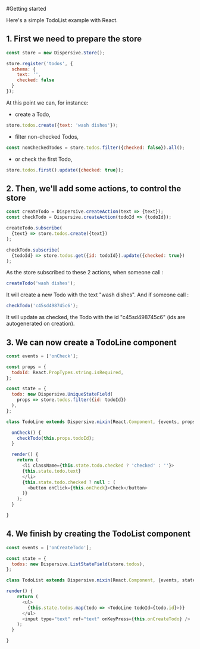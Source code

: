 #Getting started

Here's a simple TodoList example with React.


## 1. First we need to prepare the store

```js
const store = new Dispersive.Store();

store.register('todos', {
  schema: {
    text: '',
    checked: false
  }
});
```

At this point we can, for instance:

* create a Todo,

```js
store.todos.create({text: 'wash dishes'});
```

* filter non-checked Todos,

```js
const nonCheckedTodos = store.todos.filter({checked: false}).all();
```

* or check the first Todo,

```js
store.todos.first().update({checked: true});
```


## 2. Then, we'll add some actions, to control the store

```js
const createTodo = Dispersive.createAction(text => {text});
const checkTodo = Dispersive.createAction(todoId => {todoId});
```

```js
createTodo.subscribe(
  {text} => store.todos.create({text})
);
```

```js
checkTodo.subscribe(
  {todoId} => store.todos.get({id: todoId}).update({checked: true})
);
```

As the store subscribed to these 2 actions, when someone call :

```js
createTodo('wash dishes');
```

It will create a new Todo with the text "wash dishes".
And if someone call :

```js
checkTodo('c45sd498745c6');
```

It will update as checked, the Todo with the id "c45sd498745c6" (ids are autogenerated on creation).

## 3. We can now create a TodoLine component

```js
const events = ['onCheck'];

const props = {
  todoId: React.PropTypes.string.isRequired,
};

const state = {
  todo: new Dispersive.UniqueStateField(
    props => store.todos.filter({id: todoId})
  ),
};

class TodoLine extends Dispersive.mixin(React.Component, {events, props, state}) {

  onCheck() {
    checkTodo(this.props.todoId);
  }

  render() {
    return (
      <li className={this.state.todo.checked ? 'checked' : ''}>
      {this.state.todo.text}
      </li>
      {this.state.todo.checked ? null : (
        <button onClick={this.onCheck}>Check</button>
      )}
    );
  }

}
```

## 4. We finish by creating the TodoList component

```js
const events = ['onCreateTodo'];

const state = {
  todos: new Dispersive.ListStateField(store.todos),
};

class TodoList extends Dispersive.mixin(React.Component, {events, state}) {

render() {
    return (
      <ul>
        {this.state.todos.map(todo => <TodoLine todoId={todo.id}>)}
      </ul>
      <input type="text" ref="text" onKeyPress={this.onCreateTodo} />
    );
  }

}
```
